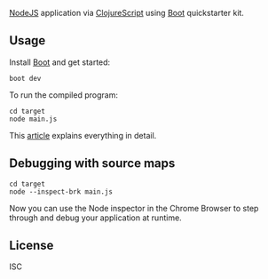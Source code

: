 [NodeJS](https://github.com/nodejs/node) application via [ClojureScript](https://github.com/clojure/clojurescript) using [Boot](https://github.com/boot-clj/boot) quickstarter kit.

## Usage

Install [Boot](http://boot-clj.com/) and get started:

```
boot dev
```

To run the compiled program:

```
cd target
node main.js
```

This [article](https://specious.github.io/blog/2016/12/07/Starting-a-NodeJS-app-with-ClojureScript-and-Boot/) explains everything in detail.

## Debugging with source maps

```
cd target
node --inspect-brk main.js
```

Now you can use the Node inspector in the Chrome Browser to step through and debug your application at runtime.

## License

ISC
